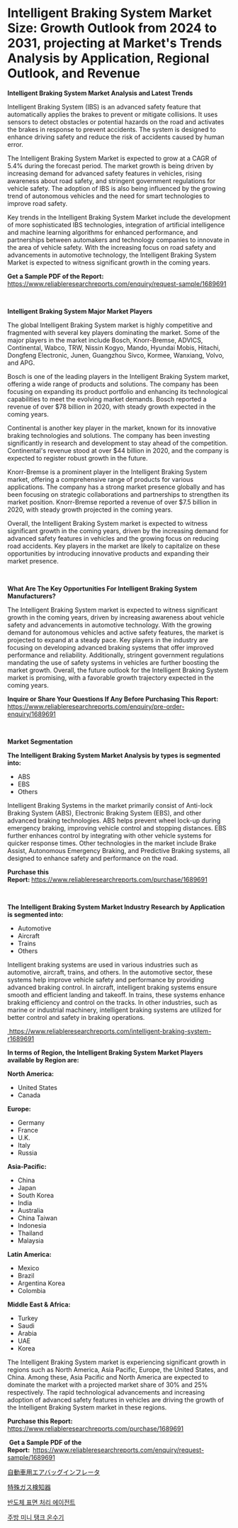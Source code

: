 <p><h1>Intelligent Braking System Market Size: Growth Outlook from 2024 to 2031, projecting at Market's Trends Analysis by Application, Regional Outlook, and Revenue</h1></p><p><strong>Intelligent Braking System Market Analysis and Latest Trends</strong></p>
<p><p>Intelligent Braking System (IBS) is an advanced safety feature that automatically applies the brakes to prevent or mitigate collisions. It uses sensors to detect obstacles or potential hazards on the road and activates the brakes in response to prevent accidents. The system is designed to enhance driving safety and reduce the risk of accidents caused by human error.</p><p>The Intelligent Braking System Market is expected to grow at a CAGR of 5.4% during the forecast period. The market growth is being driven by increasing demand for advanced safety features in vehicles, rising awareness about road safety, and stringent government regulations for vehicle safety. The adoption of IBS is also being influenced by the growing trend of autonomous vehicles and the need for smart technologies to improve road safety.</p><p>Key trends in the Intelligent Braking System Market include the development of more sophisticated IBS technologies, integration of artificial intelligence and machine learning algorithms for enhanced performance, and partnerships between automakers and technology companies to innovate in the area of vehicle safety. With the increasing focus on road safety and advancements in automotive technology, the Intelligent Braking System Market is expected to witness significant growth in the coming years.</p></p>
<p><strong>Get a Sample PDF of the Report:&nbsp;</strong> <a href="https://www.reliableresearchreports.com/enquiry/request-sample/1689691">https://www.reliableresearchreports.com/enquiry/request-sample/1689691</a></p>
<p>&nbsp;</p>
<p><strong>Intelligent Braking System Major Market Players</strong></p>
<p><p>The global Intelligent Braking System market is highly competitive and fragmented with several key players dominating the market. Some of the major players in the market include Bosch, Knorr-Bremse, ADVICS, Continental, Wabco, TRW, Nissin Kogyo, Mando, Hyundai Mobis, Hitachi, Dongfeng Electronic, Junen, Guangzhou Sivco, Kormee, Wanxiang, Volvo, and APG.</p><p>Bosch is one of the leading players in the Intelligent Braking System market, offering a wide range of products and solutions. The company has been focusing on expanding its product portfolio and enhancing its technological capabilities to meet the evolving market demands. Bosch reported a revenue of over $78 billion in 2020, with steady growth expected in the coming years.</p><p>Continental is another key player in the market, known for its innovative braking technologies and solutions. The company has been investing significantly in research and development to stay ahead of the competition. Continental's revenue stood at over $44 billion in 2020, and the company is expected to register robust growth in the future.</p><p>Knorr-Bremse is a prominent player in the Intelligent Braking System market, offering a comprehensive range of products for various applications. The company has a strong market presence globally and has been focusing on strategic collaborations and partnerships to strengthen its market position. Knorr-Bremse reported a revenue of over $7.5 billion in 2020, with steady growth projected in the coming years.</p><p>Overall, the Intelligent Braking System market is expected to witness significant growth in the coming years, driven by the increasing demand for advanced safety features in vehicles and the growing focus on reducing road accidents. Key players in the market are likely to capitalize on these opportunities by introducing innovative products and expanding their market presence.</p></p>
<p>&nbsp;</p>
<p><strong>What Are The Key Opportunities For Intelligent Braking System Manufacturers?</strong></p>
<p><p>The Intelligent Braking System market is expected to witness significant growth in the coming years, driven by increasing awareness about vehicle safety and advancements in automotive technology. With the growing demand for autonomous vehicles and active safety features, the market is projected to expand at a steady pace. Key players in the industry are focusing on developing advanced braking systems that offer improved performance and reliability. Additionally, stringent government regulations mandating the use of safety systems in vehicles are further boosting the market growth. Overall, the future outlook for the Intelligent Braking System market is promising, with a favorable growth trajectory expected in the coming years.</p></p>
<p><strong>Inquire or Share Your Questions If Any Before Purchasing This Report:</strong> <a href="https://www.reliableresearchreports.com/enquiry/pre-order-enquiry/1689691">https://www.reliableresearchreports.com/enquiry/pre-order-enquiry/1689691</a></p>
<p>&nbsp;</p>
<p><strong>Market Segmentation</strong></p>
<p><strong>The Intelligent Braking System Market Analysis by types is segmented into:</strong></p>
<p><ul><li>ABS</li><li>EBS</li><li>Others</li></ul></p>
<p><p>Intelligent Braking Systems in the market primarily consist of Anti-lock Braking System (ABS), Electronic Braking System (EBS), and other advanced braking technologies. ABS helps prevent wheel lock-up during emergency braking, improving vehicle control and stopping distances. EBS further enhances control by integrating with other vehicle systems for quicker response times. Other technologies in the market include Brake Assist, Autonomous Emergency Braking, and Predictive Braking systems, all designed to enhance safety and performance on the road.</p></p>
<p><strong>Purchase this Report:&nbsp;</strong><a href="https://www.reliableresearchreports.com/purchase/1689691">https://www.reliableresearchreports.com/purchase/1689691</a></p>
<p>&nbsp;</p>
<p><strong>The Intelligent Braking System Market Industry Research by Application is segmented into:</strong></p>
<p><ul><li>Automotive</li><li>Aircraft</li><li>Trains</li><li>Others</li></ul></p>
<p><p>Intelligent braking systems are used in various industries such as automotive, aircraft, trains, and others. In the automotive sector, these systems help improve vehicle safety and performance by providing advanced braking control. In aircraft, intelligent braking systems ensure smooth and efficient landing and takeoff. In trains, these systems enhance braking efficiency and control on the tracks. In other industries, such as marine or industrial machinery, intelligent braking systems are utilized for better control and safety in braking operations.</p></p>
<p><a href="https://www.reliableresearchreports.com/intelligent-braking-system-r1689691">&nbsp;https://www.reliableresearchreports.com/intelligent-braking-system-r1689691</a></p>
<p><strong>In terms of Region, the Intelligent Braking System Market Players available by Region are:</strong></p>
<p>
    <p> <strong> North America: </strong>
        <ul>
            <li>United States</li>
            <li>Canada</li>
        </ul>
        </p> 
    <p> <strong> Europe: </strong>
        <ul>
            <li>Germany</li>
            <li>France</li>
            <li>U.K.</li>
            <li>Italy</li>
            <li>Russia</li>
        </ul>
        </p> 
    <p> <strong> Asia-Pacific: </strong>
        <ul>
            <li>China</li>
            <li>Japan</li>
            <li>South Korea</li>
            <li>India</li>
            <li>Australia</li>
            <li>China Taiwan</li>
            <li>Indonesia</li>
            <li>Thailand</li>
            <li>Malaysia</li>
        </ul>
        </p> 
    <p> <strong> Latin America: </strong>
        <ul>
            <li>Mexico</li>
            <li>Brazil</li>
            <li>Argentina Korea</li>
            <li>Colombia</li>
        </ul>
        </p> 
    <p> <strong> Middle East & Africa: </strong>
        <ul>
            <li>Turkey</li>
            <li>Saudi</li>
            <li>Arabia</li>
            <li>UAE</li>
            <li>Korea</li>
        </ul>
    </p>
    </p>
<p><p>The Intelligent Braking System market is experiencing significant growth in regions such as North America, Asia Pacific, Europe, the United States, and China. Among these, Asia Pacific and North America are expected to dominate the market with a projected market share of 30% and 25% respectively. The rapid technological advancements and increasing adoption of advanced safety features in vehicles are driving the growth of the Intelligent Braking System market in these regions.</p></p>
<p><strong>Purchase this Report: </strong><a href="https://www.reliableresearchreports.com/purchase/1689691">https://www.reliableresearchreports.com/purchase/1689691</a></p>
<p>&nbsp;<strong>Get a Sample PDF of the Report:&nbsp;&nbsp;</strong><a href="https://www.reliableresearchreports.com/enquiry/request-sample/1689691">https://www.reliableresearchreports.com/enquiry/request-sample/1689691</a></p>
<p><strong></strong></p>
<p><p><a href="https://medium.com/@austinallan03/%E8%87%AA%E5%8B%95%E8%BB%8A%E7%94%A8%E3%82%A8%E3%82%A2%E3%83%90%E3%83%83%E3%82%B0%E3%82%A4%E3%83%B3%E3%83%95%E3%83%AC%E3%83%BC%E3%82%BF%E3%81%AE%E5%B8%82%E5%A0%B4%E6%B4%9E%E5%AF%9F-%E5%B8%82%E5%A0%B4%E5%8B%95%E5%90%91-%E6%88%90%E9%95%B7-2031%E5%B9%B4%E3%81%BE%E3%81%A7%E3%81%AE%E4%BA%88%E6%B8%AC-ec9bcadaebcb">自動車用エアバッグインフレータ</a></p><p><a href="https://medium.com/@linabernier2023/%E5%B0%82%E9%96%80%E3%82%AC%E3%82%B9detecters%E5%B8%82%E5%A0%B4%E3%81%AE%E3%82%B5%E3%82%A4%E3%82%BA%E3%81%AF-%E3%82%B0%E3%83%AD%E3%83%BC%E3%83%90%E3%83%AB%E6%A5%AD%E7%95%8C%E3%81%AB%E3%81%8A%E3%81%91%E3%82%8B%E6%9C%80%E9%81%A9%E3%81%AA%E3%83%9E%E3%83%BC%E3%82%B1%E3%83%86%E3%82%A3%E3%83%B3%E3%82%B0%E3%83%81%E3%83%A3%E3%83%8D%E3%83%AB%E3%82%92%E6%98%8E%E3%82%89%E3%81%8B%E3%81%AB%E3%81%97%E3%81%BE%E3%81%99-40ffe6a43a5b">特殊ガス検知器</a></p><p><a href="https://medium.com/@mikeflatley1950/%EB%B0%98%EB%8F%84%EC%B2%B4-%ED%91%9C%EB%A9%B4-%EC%B2%98%EB%A6%AC%EC%A0%9C-%EC%8B%9C%EC%9E%A5-%EC%8B%9C%EC%9E%A5-%EC%A0%90%EC%9C%A0%EC%9C%A8-%EC%8B%9C%EC%9E%A5-%EB%8F%99%ED%96%A5-%EB%B0%8F-%EB%AF%B8%EB%9E%98-%EC%84%B1%EC%9E%A5%EC%9D%84-%ED%83%90%EA%B5%AC%ED%95%9C%EB%8B%A4-bf7aff965e0b">반도체 표면 처리 에이전트</a></p><p><a href="https://medium.com/@justynwelch/%EC%A3%BC%EB%B0%A9-%EB%AF%B8%EB%8B%88%ED%83%B1%ED%81%AC-%EC%88%98%EC%98%A8%EA%B8%B0-%EC%8B%9C%EC%9E%A5-%EB%B3%B4%EA%B3%A0%EC%84%9C%EB%8A%94-%EC%9D%B4-%EC%8B%9C%EC%9E%A5%EC%9D%98-%EC%B5%9C%EC%8B%A0-%ED%8A%B8%EB%A0%8C%EB%93%9C%EC%99%80-%EC%84%B1%EC%9E%A5-%EA%B8%B0%ED%9A%8C%EB%A5%BC-%EB%B3%B4%EC%97%AC%EC%A4%8D%EB%8B%88%EB%8B%A4-0d3feef6d772">주방 미니 탱크 온수기</a></p></p>